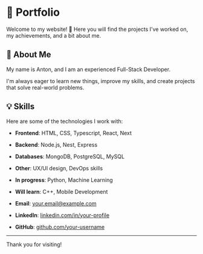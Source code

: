 # 💼 Portfolio

Welcome to my website! 👋 Here you will find the projects I've worked on, my achievements, and a bit about me.

## 👤 About Me

My name is Anton, and I am an experienced Full-Stack Developer.

I'm always eager to learn new things, improve my skills, and create projects that solve real-world problems.

## 💡 Skills

Here are some of the technologies I work with:

- **Frontend**: HTML, CSS, Typescript, React, Next
- **Backend**: Node.js, Nest, Express
- **Databases**: MongoDB, PostgreSQL, MySQL
- **Other**: UX/UI design, DevOps skills
- **In progress**: Python, Machine Learning
- **Will learn**: C++, Mobile Development

- **Email**: [your.email@example.com](mailto:your.email@example.com)
- **LinkedIn**: [linkedin.com/in/your-profile](https://www.linkedin.com/in/your-profile)
- **GitHub**: [github.com/your-username](https://github.com/your-username)

---

Thank you for visiting!
